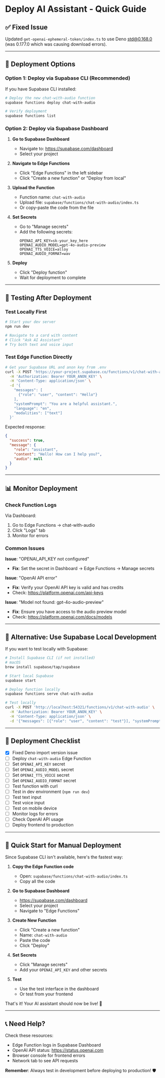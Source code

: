 # Deploy AI Assistant - Quick Guide

## ✅ Fixed Issue
Updated `get-openai-ephemeral-token/index.ts` to use Deno std@0.168.0 (was 0.177.0 which was causing download errors).

---

## 🚀 Deployment Options

### **Option 1: Deploy via Supabase CLI (Recommended)**

If you have Supabase CLI installed:

```bash
# Deploy the new chat-with-audio function
supabase functions deploy chat-with-audio

# Verify deployment
supabase functions list
```

### **Option 2: Deploy via Supabase Dashboard**

1. **Go to Supabase Dashboard**
   - Navigate to: https://supabase.com/dashboard
   - Select your project

2. **Navigate to Edge Functions**
   - Click "Edge Functions" in the left sidebar
   - Click "Create a new function" or "Deploy from local"

3. **Upload the Function**
   - Function name: `chat-with-audio`
   - Upload file: `supabase/functions/chat-with-audio/index.ts`
   - Or copy-paste the code from the file

4. **Set Secrets**
   - Go to "Manage secrets"
   - Add the following secrets:
     ```
     OPENAI_API_KEY=sk-your_key_here
     OPENAI_AUDIO_MODEL=gpt-4o-audio-preview
     OPENAI_TTS_VOICE=alloy
     OPENAI_AUDIO_FORMAT=wav
     ```

5. **Deploy**
   - Click "Deploy function"
   - Wait for deployment to complete

---

## 🧪 Testing After Deployment

### **Test Locally First**

```bash
# Start your dev server
npm run dev

# Navigate to a card with content
# Click "Ask AI Assistant"
# Try both text and voice input
```

### **Test Edge Function Directly**

```bash
# Get your Supabase URL and anon key from .env
curl -X POST 'https://your-project.supabase.co/functions/v1/chat-with-audio' \
  -H 'Authorization: Bearer YOUR_ANON_KEY' \
  -H 'Content-Type: application/json' \
  -d '{
    "messages": [
      {"role": "user", "content": "Hello"}
    ],
    "systemPrompt": "You are a helpful assistant.",
    "language": "en",
    "modalities": ["text"]
  }'
```

Expected response:
```json
{
  "success": true,
  "message": {
    "role": "assistant",
    "content": "Hello! How can I help you?",
    "audio": null
  }
}
```

---

## 📊 Monitor Deployment

### **Check Function Logs**

Via Dashboard:
1. Go to Edge Functions → chat-with-audio
2. Click "Logs" tab
3. Monitor for errors

### **Common Issues**

**Issue**: "OPENAI_API_KEY not configured"
- **Fix**: Set the secret in Dashboard → Edge Functions → Manage secrets

**Issue**: "OpenAI API error"
- **Fix**: Verify your OpenAI API key is valid and has credits
- Check: https://platform.openai.com/api-keys

**Issue**: "Model not found: gpt-4o-audio-preview"
- **Fix**: Ensure you have access to the audio preview model
- Check: https://platform.openai.com/docs/models

---

## 🔧 Alternative: Use Supabase Local Development

If you want to test locally with Supabase:

```bash
# Install Supabase CLI (if not installed)
# macOS
brew install supabase/tap/supabase

# Start local Supabase
supabase start

# Deploy function locally
supabase functions serve chat-with-audio

# Test locally
curl -X POST 'http://localhost:54321/functions/v1/chat-with-audio' \
  -H 'Authorization: Bearer YOUR_ANON_KEY' \
  -H 'Content-Type: application/json' \
  -d '{"messages": [{"role": "user", "content": "test"}], "systemPrompt": "test", "language": "en"}'
```

---

## 📝 Deployment Checklist

- [x] Fixed Deno import version issue
- [ ] Deploy `chat-with-audio` Edge Function
- [ ] Set `OPENAI_API_KEY` secret
- [ ] Set `OPENAI_AUDIO_MODEL` secret
- [ ] Set `OPENAI_TTS_VOICE` secret
- [ ] Set `OPENAI_AUDIO_FORMAT` secret
- [ ] Test function with curl
- [ ] Test in dev environment (`npm run dev`)
- [ ] Test text input
- [ ] Test voice input
- [ ] Test on mobile device
- [ ] Monitor logs for errors
- [ ] Check OpenAI API usage
- [ ] Deploy frontend to production

---

## 🎯 Quick Start for Manual Deployment

Since Supabase CLI isn't available, here's the fastest way:

1. **Copy the Edge Function code**
   - Open: `supabase/functions/chat-with-audio/index.ts`
   - Copy all the code

2. **Go to Supabase Dashboard**
   - https://supabase.com/dashboard
   - Select your project
   - Navigate to "Edge Functions"

3. **Create New Function**
   - Click "Create a new function"
   - Name: `chat-with-audio`
   - Paste the code
   - Click "Deploy"

4. **Set Secrets**
   - Click "Manage secrets"
   - Add your `OPENAI_API_KEY` and other secrets

5. **Test**
   - Use the test interface in the dashboard
   - Or test from your frontend

That's it! Your AI assistant should now be live! 🎉

---

## 📞 Need Help?

Check these resources:
- Edge Function logs in Supabase Dashboard
- OpenAI API status: https://status.openai.com
- Browser console for frontend errors
- Network tab to see API requests

**Remember**: Always test in development before deploying to production! 🛡️


